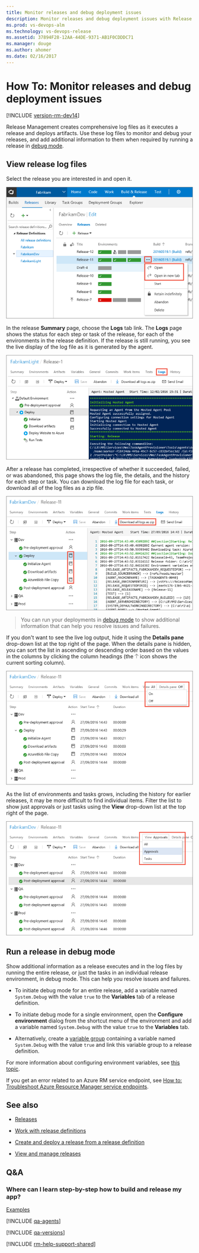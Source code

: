 ```yaml
---
title: Monitor releases and debug deployment issues
description: Monitor releases and debug deployment issues with Release Management in Visual Studio Team Services (VSTS) and Microsoft Team Foundation Server (TFS)
ms.prod: vs-devops-alm
ms.technology: vs-devops-release
ms.assetid: 37894F28-12AA-44DE-9371-AB1F0CDDDC71
ms.manager: douge
ms.author: ahomer
ms.date: 02/16/2017
---
```


# How To: Monitor releases and debug deployment issues

[!INCLUDE [version-rm-dev14](../_shared/version-rm-dev14.md)]

Release Management creates comprehensive log files as it
executes a release and deploys artifacts. Use these log files
to monitor and debug your releases, and add additional
information to them when required by running a release in
[debug mode](#debug-mode).

## View release log files

Select the release you are interested in and open it.

![Opening the details of a release](_img/debug-deployment-issues/overview-03c.png)

In the release **Summary** page, choose the **Logs** tab link.
The **Logs** page shows the status for each step or task of the release, for each
of the environments in the release definition. If the release is still running,
you see the live display of the log file as it is generated by the agent.

![Viewing the release log page for an in-progress release](_img/debug-deployment-issues/logs-in-progress-02a.png)

After a release has completed,
irrespective of whether it succeeded, failed, or was abandoned, this page shows the
log file, the details, and the history for each step or task. You can download
the log file for each task, or download all of the log files as a zip file.

![The Logs page showing a list of activities for the release](_img/debug-deployment-issues/logs-released-02.png)

>You can run your deployments in [debug mode](#debug-mode)
to show additional information that can help you resolve issues and failures.

If you don't want to see the live log output, hide it using the **Details pane**
drop-down list at the top right of the page. When the details pane is hidden, you
can sort the list in ascending or descending order based on the values in the
columns by clicking the column headings (the
![sort by column values](_img/debug-deployment-issues/column-sort-icon.png)
icon shows the current sorting column).

![Hiding the live log file and sorting the results](_img/debug-deployment-issues/summary-details-off-01.png)

As the list of environments and tasks grows, including the history for earlier releases,
it may be more difficult to find individual items. Filter the list to show just
approvals or just tasks using the **View** drop-down list at the top right of the page.  

![Viewing just approvals or just tasks in the Logs page](_img/debug-deployment-issues/summary-approvals-only-01.png)

<h2 id="debug-mode">Run a release in debug mode</h2>

Show additional information as a release executes and in the log files
by running the entire release, or just the tasks in an individual
release environment, in debug mode. This can help you resolve issues and failures.

* To initiate debug mode for an entire release, add a variable
  named `System.Debug` with the value `true` to the **Variables**
  tab of a release definition.

* To initiate debug mode for a single environment, open the
  **Configure environment** dialog from the shortcut menu
  of the environment and add a variable named `System.Debug`
  with the value `true` to the **Variables** tab.

* Alternatively, create a [variable group](../concepts/library/variable-groups.md)
  containing a variable named `System.Debug` with the value `true`
  and link this variable group to a release definition.

For more information about configuring environment variables,
see [this topic](../concepts/definitions/release/variables.md).

If you get an error related to an Azure RM service endpoint,
see [How to: Troubleshoot Azure Resource Manager service endpoints](../actions/azure-rm-endpoint.md).

## See also

* [Releases](../concepts/releases/index.md)

* [Work with release definitions](work-with-release-definitions.md)

* [Create and deploy a release from a release definition](create-deploy-releases.md)

* [View and manage releases](view-manage-releases.md)

## Q&A

<!-- BEGINSECTION class="md-qanda" -->

### Where can I learn step-by-step how to build and release my app?

[Examples](../apps/index.md)

[!INCLUDE [qa-agents](../_shared/qa-agents.md)]

[!INCLUDE [qa-versions](../_shared/qa-versions.md)]

<!-- ENDSECTION -->

[!INCLUDE [rm-help-support-shared](../_shared/rm-help-support-shared.md)]
